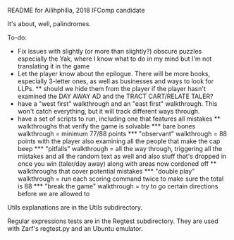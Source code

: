 README for Ailihphilia, 2018 IFComp candidate

It's about, well, palindromes.

To-do:

* Fix issues with slightly (or more than slightly?) obscure puzzles especially the Yak, where I know what to do in my mind but I'm not translating it in the game
* Let the player know about the epilogue. There will be more books, especially 3-letter ones, as well as businesses and ways to look for LLPs.
** should we hide them from the player if the player hasn't examined the DAY AWAY AD and the TRACT CART/RELATE TALER?
* have a "west first" walkthrough and an "east first" walkthrough. This won't catch everything, but it will track different ways through.
* have a set of scripts to run, including one that features all mistakes
** walkthroughs that verify the game is solvable
*** bare bones walkthrough = minimum 77/88 points
*** "observant" walkthrough = 88 points with the player also examining all the people that make the cap beep
*** "pitfalls" walkthrough = all the way through, triggering all the mistakes and all the random text as well and also stuff that's dropped in once you win (taler/day away) along with areas now cordoned off
** walkthroughs that cover potential mistakes
*** "double play" walkthrough = run each scoring command twice to make sure the total is 88
*** "break the game" walkthrough = try to go certain directions before we are allowed to

Utils explanations are in the Utils subdirectory.

Regular expressions tests are in the Regtest subdirectory. They are used with Zarf's regtest.py and an Ubuntu emulator.
